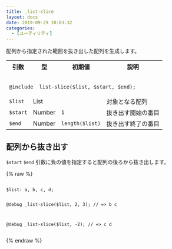 ```yaml
---
title: _list-slice
layout: docs
date: 2019-09-29 10:03:32
categories:
  - [ユーティリティ]
---
```


配列から指定された範囲を抜き出した配列を生成します。

<table>
  <tr>
    <th>引数</th>
    <th>型</th>
    <th>初期値</th>
    <th>説明</th>
  </tr>
  <tr>
    <td colspan="4">
      <pre class="language-scss"><code>
@include _list-slice($list, $start, $end);
</code></pre>
    </td>
  </tr>
  <tr>
    <td><code>$list</code></td>
    <td>List</td>
    <td></td>
    <td>対象となる配列</td>
  </tr>
  <tr>
    <td><code>$start</code></td>
    <td>Number</td>
    <td><code><span class="token number">1</span></code></td>
    <td>抜き出す開始の番目</td>
  </tr>
  <tr>
    <td><code>$end</code></td>
    <td>Number</td>
    <td><code class="language-scss">length($list)</code></td>
    <td>抜き出す終了の番目</td>
  </tr>
</table>

## 配列から抜き出す

`$start` `$end` 引数に負の値を指定すると配列の後ろから抜き出します。

<div class="c demo">
  <div class="code">
    {% raw %}
      <pre class="language-scss"><code>
$list: a, b, c, d;

@debug _list-slice($list, 2, 3);
// => b c

@debug _list-slice($list, -2);
// => c d
</code></pre>
    {% endraw %}
  </div>
</div>